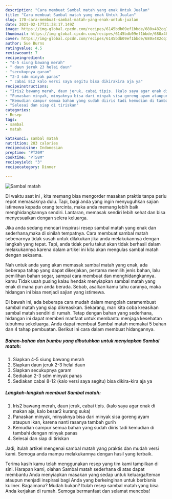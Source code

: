 ```yaml
---
description: "Cara membuat Sambal matah yang enak Untuk Jualan"
title: "Cara membuat Sambal matah yang enak Untuk Jualan"
slug: 170-cara-membuat-sambal-matah-yang-enak-untuk-jualan
date: 2021-02-17T21:38:17.149Z
image: https://img-global.cpcdn.com/recipes/6145bdb09ef1bbde/680x482cq70/sambal-matah-foto-resep-utama.jpg
thumbnail: https://img-global.cpcdn.com/recipes/6145bdb09ef1bbde/680x482cq70/sambal-matah-foto-resep-utama.jpg
cover: https://img-global.cpcdn.com/recipes/6145bdb09ef1bbde/680x482cq70/sambal-matah-foto-resep-utama.jpg
author: Sue Burns
ratingvalue: 4.5
reviewcount: 7
recipeingredient:
- "4-5 siung bawang merah"
- " daun jeruk 23 helai daun"
- "secukupnya garam"
- "2-3 sdm minyak panas"
- " cabai 812 kalo versi saya segitu bisa dikirakira aja ya"
recipeinstructions:
- "Iris2 bawang merah, daun jeruk, cabai tipis. (kalo saya agar enak di makan aja, kalo besar2 kurang suka)"
- "Panaskan minyak, minyaknya bisa dari minyak sisa goreng ayam ataupun ikan, karena nanti rasanya tambah gurih"
- "Kemudian campur semua bahan yang sudah diiris tadi kemudian di tambahi dengan minyak panas"
- "Selesai dan siap di tiriskan"
categories:
- Resep
tags:
- sambal
- matah

katakunci: sambal matah 
nutrition: 283 calories
recipecuisine: Indonesian
preptime: "PT20M"
cooktime: "PT58M"
recipeyield: "3"
recipecategory: Dinner

---
```



![Sambal matah](https://img-global.cpcdn.com/recipes/6145bdb09ef1bbde/680x482cq70/sambal-matah-foto-resep-utama.jpg)

Di waktu  saat ini , kita memang bisa mengorder masakan praktis tanpa perlu repot memasaknya dulu. Tapi, bagi anda yang ingin menyuguhkan sajian istimewa kepada orang tercinta, maka anda memang lebih baik menghidangkannya sendiri. Lantaran, memasak sendiri lebih sehat dan bisa menyesuaikan dengan selera keluarga.

Jika anda sedang mencari inspirasi resep sambal matah yang enak dan sederhana,maka di sinilah tempatnya. Cara membuat sambal matah  sebenarnya tidak susah untuk dilakukan jika anda melakukannya dengan langkah yang tepat. Tapi, anda tidak perlu takut akan tidak berhasil dalam melakukannya 
karena dalam artikel ini kita akan mengulas sambal matah dengan seksama.  



Nah untuk anda yang akan memasak sambal matah yang enak, ada beberapa tahap yang dapat dikerjakan, pertama memilih jenis bahan, lalu pemilihan bahan segar, sampai cara membuat dan menghidangkannya. kamu Tidak usah pusing kalau hendak menyiapkan sambal matah yang enak di mana pun anda berada. Sebab, asalkan kamu  tahu caranya, maka hidangan ini bisa menjadi sajian yang istimewa.

Di bawah ini, ada beberapa cara mudah dalam mengolah caramembuat sambal matah yang siap dikreasikan. Sekarang, mari kita coba kreasikan sambal matah sendiri di rumah. Tetap dengan bahan yang sederhana, hidangan ini dapat memberi manfaat untuk membantu menjaga kesehatan tubuhmu sekeluarga. Anda dapat membuat Sambal matah memakai 5 bahan dan 4 tahap pembuatan. Berikut ini cara dalam membuat hidangannya.

<!--inarticleads1-->

##### Bahan-bahan dan bumbu yang dibutuhkan untuk menyiapkan Sambal matah:

1. Siapkan 4-5 siung bawang merah
1. Siapkan  daun jeruk 2-3 helai daun
1. Siapkan secukupnya garam
1. Sediakan 2-3 sdm minyak panas
1. Sediakan  cabai 8-12 (kalo versi saya segitu) bisa dikira-kira aja ya




<!--inarticleads2-->

##### Langkah-langkah membuat Sambal matah:

1. Iris2 bawang merah, daun jeruk, cabai tipis. (kalo saya agar enak di makan aja, kalo besar2 kurang suka)
1. Panaskan minyak, minyaknya bisa dari minyak sisa goreng ayam ataupun ikan, karena nanti rasanya tambah gurih
1. Kemudian campur semua bahan yang sudah diiris tadi kemudian di tambahi dengan minyak panas
1. Selesai dan siap di tiriskan




Jadi, itulah artikel mengenai  sambal matah  yang praktis dan mudah versi kami. Semoga anda mampu melakukannya dengan hasil yang terbaik. 

Terima kasih kamu telah menggunakan resep yang tim kami tampilkan di sini. Harapan kami, olahan  Sambal matah sederhana di atas dapat membantu Anda menyiapkan masakan yang sedap untuk keluarga/teman ataupun menjadi inspirasi bagi Anda yang berkeinginan untuk berbisnis kuliner. Bagaimana? Mudah bukan? Itulah resep sambal matah yang bisa Anda kerjakan di rumah. Semoga bermanfaat dan selamat mencoba!

